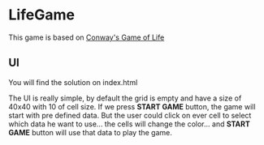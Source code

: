 # LifeGame

This game is based on [Conway's Game of Life](https://en.wikipedia.org/wiki/Conway%27s_Game_of_Life)

## UI 

You will find the solution on index.html

The UI is really simple, by default the grid is empty and have a size of 40x40 with 10 of cell size. If we press **START GAME** button, the game will start with pre defined data. But the user could click on ever cell to select which data he want to use... the cells will change the color... and **START GAME** button will use that data to play the game.
